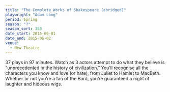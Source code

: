 ```yaml
---
title: "The Complete Works of Shakespeare (abridged)"
playwright: "Adam Long"
period: Spring
season: "?"
season_sort: 380
date_start: 2015-06-01
date_end: 2015-06-02
venue:
  - New Theatre
---
```


37 plays in 97 minutes. Watch as 3 actors attempt to do what they believe is “unprecedented in the history of civilization.” You’ll recognise all the characters you know and love (or hate), from Juliet to Hamlet to MacBeth. Whether or not you’re a fan of the Bard, you’re guaranteed a night of laughter and hideous wigs.
